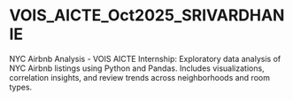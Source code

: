# VOIS_AICTE_Oct2025_SRIVARDHANIE
NYC Airbnb Analysis - VOIS AICTE Internship:  Exploratory data analysis of NYC Airbnb listings using Python and Pandas. Includes visualizations, correlation insights, and review trends across neighborhoods and room types.
